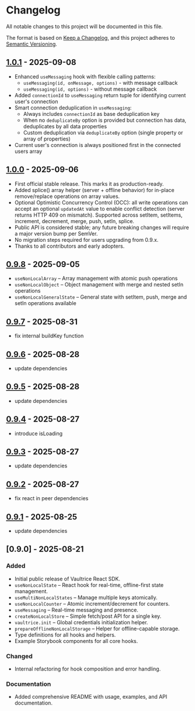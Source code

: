 # Changelog

All notable changes to this project will be documented in this file.

The format is based on [Keep a Changelog](https://keepachangelog.com/en/1.0.0/),
and this project adheres to [Semantic Versioning](https://semver.org/spec/v2.0.0.html).

## [1.0.1](https://github.com/vaultrice/react/compare/v1.0.0...v1.0.1) - 2025-09-08

- Enhanced `useMessaging` hook with flexible calling patterns:
  - `useMessaging(id, onMessage, options)` - with message callback
  - `useMessaging(id, options)` - without message callback
- Added `connectionId` to `useMessaging` return tuple for identifying current user's connection
- Smart connection deduplication in `useMessaging`:
  - Always includes `connectionId` as base deduplication key
  - When no `deduplicateBy` option is provided but connection has data, deduplicates by all data properties
  - Custom deduplication via `deduplicateBy` option (single property or array of properties)
- Current user's connection is always positioned first in the connected users array

## [1.0.0](https://github.com/vaultrice/react/compare/v0.9.8...v1.0.0) - 2025-09-06

- First official stable release. This marks it as production-ready.
- Added splice() array helper (server + offline behavior) for in-place remove/replace operations on array values.
- Optional Optimistic Concurrency Control (OCC): all write operations can accept an optional `updatedAt` value to enable conflict detection (server returns HTTP 409 on mismatch). Supported across setItem, setItems, increment, decrement, merge, push, setIn, splice.
- Public API is considered stable; any future breaking changes will require a major version bump per SemVer.
- No migration steps required for users upgrading from 0.9.x.
- Thanks to all contributors and early adopters.

## [0.9.8](https://github.com/vaultrice/react/compare/v0.9.7...v0.9.8) - 2025-09-05

- `useNonLocalArray` – Array management with atomic push operations
- `useNonLocalObject` – Object management with merge and nested setIn operations  
- `useNonLocalGeneralState` – General state with setItem, push, merge and setIn operations available

## [0.9.7](https://github.com/vaultrice/react/compare/v0.9.6...v0.9.7) - 2025-08-31

- fix internal buildKey function

## [0.9.6](https://github.com/vaultrice/react/compare/v0.9.5...v0.9.6) - 2025-08-28

- update dependencies

## [0.9.5](https://github.com/vaultrice/react/compare/v0.9.4...v0.9.5) - 2025-08-28

- update dependencies

## [0.9.4](https://github.com/vaultrice/react/compare/v0.9.3...v0.9.4) - 2025-08-27

- introduce isLoading

## [0.9.3](https://github.com/vaultrice/react/compare/v0.9.2...v0.9.3) - 2025-08-27

- update dependencies

## [0.9.2](https://github.com/vaultrice/react/compare/v0.9.1...v0.9.2) - 2025-08-27

- fix react in peer dependencies

## [0.9.1](https://github.com/vaultrice/react/compare/v0.9.0...v0.9.1) - 2025-08-25

- update dependencies

## [0.9.0] - 2025-08-21

### Added
- Initial public release of Vaultrice React SDK.
- `useNonLocalState` – React hook for real-time, offline-first state management.
- `useMultiNonLocalStates` – Manage multiple keys atomically.
- `useNonLocalCounter` – Atomic increment/decrement for counters.
- `useMessaging` – Real-time messaging and presence.
- `createNonLocalStore` – Simple fetch/post API for a single key.
- `vaultrice.init` – Global credentials initialization helper.
- `prepareOfflineNonLocalStorage` – Helper for offline-capable storage.
- Type definitions for all hooks and helpers.
- Example Storybook components for all core hooks.

### Changed
- Internal refactoring for hook composition and error handling.

### Documentation
- Added comprehensive README with usage, examples, and API documentation.
